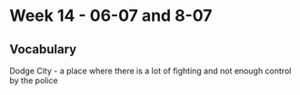 # Week 14 - 06-07 and 8-07

## Vocabulary

Dodge City - a place where there is a lot of fighting and not enough control by the police
> 
